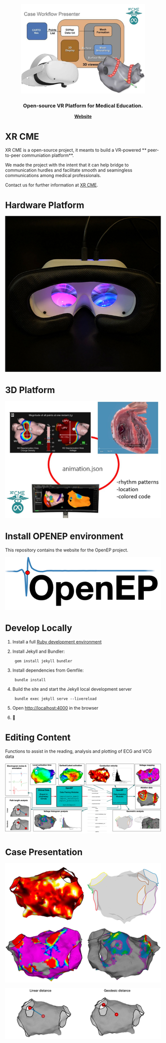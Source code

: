 
<h1 align="center">
	<img
		width="400"
		alt="XR CME"
		src="ressources/case_workflow.jpg">
</h1>

<h3 align="center">
	Open-source VR Platform for Medical Education.
</h3>
<p align="center">
	<strong>
		<a href="https://www.linkedin.com/in/hsienchen/">Website</a>
	</strong>
</p>


# XR CME
XR CME is a open-source project, it meants to build a VR-powered ** peer-to-peer communiation platform**. 

We made the project with the intent that it can help bridge to communication hurdles and facilitate smooth and seamingless communications among medical professionals.

Contact us for further information at <a href="https://https://simonche.github.io/">XR CME</a>.

# Hardware Platform

<p align="center"> <img src="ressources/img/front.jpg"> </p>

# 3D Platform
<p align="center"> <img src="ressources/case_workflow2.jpg"> </p>

# Install OPENEP environment

This repository contains the website for the OpenEP project.

<p align="center"> <img src="ressources/OPENEP_logo.png"> </p>

# Develop Locally
1. Install a full [Ruby development environment](https://jekyllrb.com/docs/installation/)

1. Install Jekyll and Bundler:

        gem install jekyll bundler

1. Install dependencies from Gemfile:

        bundle install


1. Build the site and start the Jekyll local development server

        bundle exec jekyll serve --livereload

1. Open [http://localhost:4000](http://localhost:4000) in the browser

1. 🎉

# Editing Content

Functions to assist in the reading, analysis and plotting of ECG and VCG data
<p align="center"> <img src="ressources/case3.png"> </p>

# Case Presentation

<p align="center"> <img src="ressources/Case4.png"> </p>

<p align="center"> <img src="ressources/Case5.png"> </p>